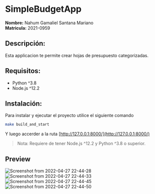 # SimpleBudgetApp

**Nombre:** Nahum Gamaliel Santana Mariano<br>
**Matricula:** 2021-0959

## Descripción:
Esta applicacion te permite crear hojas de presupuesto categorizadas.

## Requisitos:
- Python ^3.8
- Node.js ^12.2

## Instalación:

Para instalar y ejecutar el proyecto utilice el siguiente comando
```bash
make build_and_start
```

Y luego accerder a la ruta [http://127.0.0.1:8000/](http://127.0.0.1:8000/)

> Nota: Requiere de tener Node.js ^12.2 y Python ^3.8 o superior.

## Preview
![Screenshot from 2022-04-27 22-44-28](https://user-images.githubusercontent.com/37852973/165666352-d3ecd8b2-30ba-4125-9d63-fa3ecdb06fc5.png)
![Screenshot from 2022-04-27 22-44-33](https://user-images.githubusercontent.com/37852973/165666353-23cd70bf-48e0-4fe7-8963-fa4c056c7902.png)
![Screenshot from 2022-04-27 22-44-45](https://user-images.githubusercontent.com/37852973/165666354-8ae89226-5d12-4918-8df1-483c202811d2.png)
![Screenshot from 2022-04-27 22-44-50](https://user-images.githubusercontent.com/37852973/165666355-db4e12ca-c1e6-4a50-a33e-f6607c5ead18.png)

